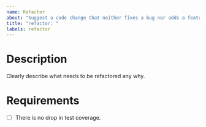 ```yaml
---
name: Refactor
about: "Suggest a code change that neither fixes a bug nor adds a feature: code readability improvements."
title: "refactor: "
labels: refactor
---
```


# Description

Clearly describe what needs to be refactored any why.

# Requirements

- [ ] There is no drop in test coverage.
